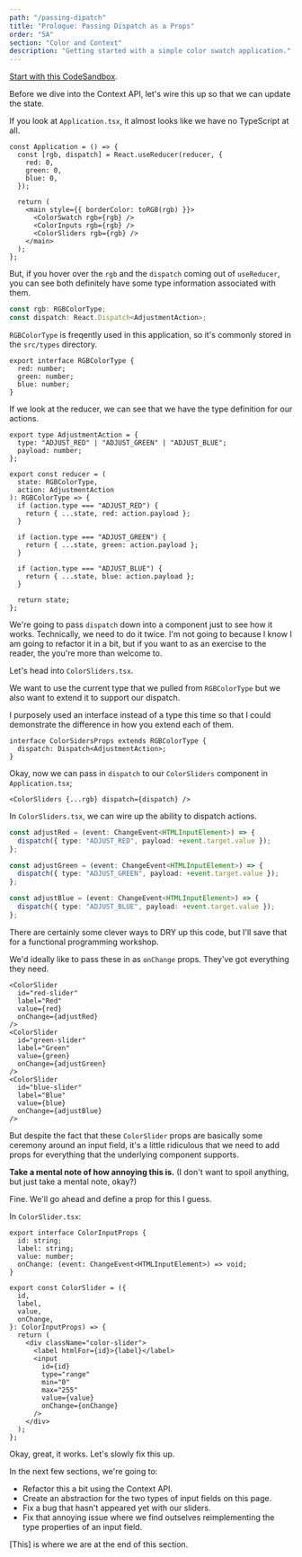 ```yaml
---
path: "/passing-dipatch"
title: "Prologue: Passing Dispatch as a Props"
order: "5A"
section: "Color and Context"
description: "Getting started with a simple color swatch application."
---
```


[Start with this CodeSandbox](https://codesandbox.io/s/red-green-blue-k6frm?file=/src/Application.tsx).

Before we dive into the Context API, let's wire this up so that we can update the state.

If you look at `Application.tsx`, it almost looks like we have no TypeScript at all.

```tsx
const Application = () => {
  const [rgb, dispatch] = React.useReducer(reducer, {
    red: 0,
    green: 0,
    blue: 0,
  });

  return (
    <main style={{ borderColor: toRGB(rgb) }}>
      <ColorSwatch rgb={rgb} />
      <ColorInputs rgb={rgb} />
      <ColorSliders rgb={rgb} />
    </main>
  );
};
```

But, if you hover over the `rgb` and the `dispatch` coming out of `useReducer`, you can see both definitely have some type information associated with them.

```ts
const rgb: RGBColorType;
const dispatch: React.Dispatch<AdjustmentAction>;
```

`RGBColorType` is freqently used in this application, so it's commonly stored in the `src/types` directory.

```tsx
export interface RGBColorType {
  red: number;
  green: number;
  blue: number;
}
```

If we look at the reducer, we can see that we have the type definition for our actions.

```tsx
export type AdjustmentAction = {
  type: "ADJUST_RED" | "ADJUST_GREEN" | "ADJUST_BLUE";
  payload: number;
};

export const reducer = (
  state: RGBColorType,
  action: AdjustmentAction
): RGBColorType => {
  if (action.type === "ADJUST_RED") {
    return { ...state, red: action.payload };
  }

  if (action.type === "ADJUST_GREEN") {
    return { ...state, green: action.payload };
  }

  if (action.type === "ADJUST_BLUE") {
    return { ...state, blue: action.payload };
  }

  return state;
};
```

We're going to pass `dispatch` down into a component just to see how it works. Technically, we need to do it twice. I'm not going to because I know I am going to refactor it in a bit, but if you want to as an exercise to the reader, the you're more than welcome to.

Let's head into `ColorSliders.tsx`.

We want to use the current type that we pulled from `RGBColorType` but we also want to extend it to support our dispatch.

I purposely used an interface instead of a type this time so that I could demonstrate the difference in how you extend each of them.

```tsx
interface ColorSidersProps extends RGBColorType {
  dispatch: Dispatch<AdjustmentAction>;
}
```

Okay, now we can pass in `dispatch` to our `ColorSliders` component in `Application.tsx`;

```tsx
<ColorSliders {...rgb} dispatch={dispatch} />
```

In `ColorSliders.tsx`, we can wire up the ability to dispatch actions.

```ts
const adjustRed = (event: ChangeEvent<HTMLInputElement>) => {
  dispatch({ type: "ADJUST_RED", payload: +event.target.value });
};

const adjustGreen = (event: ChangeEvent<HTMLInputElement>) => {
  dispatch({ type: "ADJUST_GREEN", payload: +event.target.value });
};

const adjustBlue = (event: ChangeEvent<HTMLInputElement>) => {
  dispatch({ type: "ADJUST_BLUE", payload: +event.target.value });
};
```

There are certainly some clever ways to DRY up this code, but I'll save that for a functional programming workshop.

We'd ideally like to pass these in as `onChange` props. They've got everything they need.

```tsx
<ColorSlider
  id="red-slider"
  label="Red"
  value={red}
  onChange={adjustRed}
/>
<ColorSlider
  id="green-slider"
  label="Green"
  value={green}
  onChange={adjustGreen}
/>
<ColorSlider
  id="blue-slider"
  label="Blue"
  value={blue}
  onChange={adjustBlue}
/>
```

But despite the fact that these `ColorSlider` props are basically some ceremony around an input field, it's a little ridiculous that we need to add props for everything that the underlying component supports.

**Take a mental note of how annoying this is.** (I don't want to spoil anything, but just take a mental note, okay?)

Fine. We'll go ahead and define a prop for this I guess.

In `ColorSlider.tsx`:

```tsx
export interface ColorInputProps {
  id: string;
  label: string;
  value: number;
  onChange: (event: ChangeEvent<HTMLInputElement>) => void;
}

export const ColorSlider = ({
  id,
  label,
  value,
  onChange,
}: ColorInputProps) => {
  return (
    <div className="color-slider">
      <label htmlFor={id}>{label}</label>
      <input
        id={id}
        type="range"
        min="0"
        max="255"
        value={value}
        onChange={onChange}
      />
    </div>
  );
};
```

Okay, great, it works. Let's slowly fix this up.

In the next few sections, we're going to:

- Refactor this a bit using the Context API.
- Create an abstraction for the two types of input fields on this page.
- Fix a bug that hasn't appeared yet with our sliders.
- Fix that annoying issue where we find outselves reimplementing the type properties of an input field.

[This] is where we are at the end of this section.

[completed]: https://codesandbox.io/s/red-green-blue-with-dispatch-8ketd?file=/src/ColorSlider.tsx:38-524
